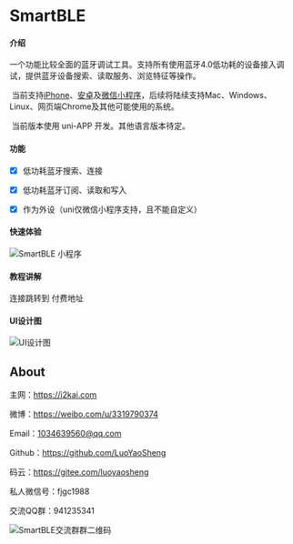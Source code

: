 # SmartBLE

#### 介绍

​	一个功能比较全面的蓝牙调试工具。支持所有使用蓝牙4.0低功耗的设备接入调试，提供蓝牙设备搜索、读取服务、浏览特征等操作。

​    当前支持[iPhone](https://apps.apple.com/us/app/smartble-free/id1614439113)、[安卓](https://gitee.com/luoyaosheng/smart-ble/attach_files/998543/download/LightBLE.apk)及[微信小程序](https://i2kai.com/SmartBLE)，后续将陆续支持Mac、Windows、Linux、网页端Chrome及其他可能使用的系统。

​	当前版本使用 uni-APP 开发。其他语言版本待定。

#### 功能

- [x] 低功耗蓝牙搜索、连接
- [x] 低功耗蓝牙订阅、读取和写入
- [x] 作为外设（uni仅微信小程序支持，且不能自定义）


#### 快速体验

 ![SmartBLE 小程序](https://tva1.sinaimg.cn/large/e6c9d24ely1h0bxl6x1nkj2076076weq.jpg)

#### 教程讲解

连接跳转到 付费地址

#### UI设计图

![UI设计图](https://tva1.sinaimg.cn/large/e6c9d24ely1gztb1931goj20yw0og0vg.jpg)

## About

主网：<https://i2kai.com>

微博：<https://weibo.com/u/3319790374>

Email：[1034639560@qq.com](1034639560@qq.com)

Github：<https://github.com/LuoYaoSheng>  

码云：<https://gitee.com/luoyaosheng>

私人微信号：fjgc1988 

交流QQ群：941235341

 ![SmartBLE交流群群二维码](https://tva1.sinaimg.cn/large/e6c9d24ely1h09s5mlx9uj206a082t95.jpg)

